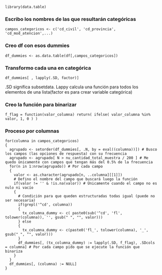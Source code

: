 ```{r}
library(data.table)
```

### Escribo los nombres de las que resultarán categóricas
```{r}
campos_categoricos <- c('cd_civil', 'cd_provincia', 'cd_mod_atencion',...)
```

### Creo df con esos dummies
```{r}
df_dummies <- as.data.table(df[,campos_categoricos])
```

### Transformo cada una en categórica
```{r}
df_dummies[ , lapply(.SD, factor)]
```
.SD significa subsetdata. Lappy calcula una función para todos los elementos de una lista(factor es para crear variable categórica)  


### Creo la función para binarizar
```{r}
f_flag = function(valor_columna) return( ifelse( valor_columna %in% valor, 1, 0 ) )
```

### Proceso por columnas
```{r}
for(columna in campos_categoricos)
{
  agrupado <- setorder(df_dummies[, .N, by = eval((columna))]) # Busco los campos (las opciones de respuesta) con su frecuencia
  agrupado <- agrupado[ N > nu_cantidad_total_muestra / 200 ] # Me quedo únicamente con campos que tengan más del 0.5% de la frecuencia
  for(n in 1:nrow(agrupado)) # Por cada campo
  {
    valor <- as.character(agrupado[n, ..columna][[1]])
    # Defino el nombre del campo que buscará luego la función
    if(valor != '' & !is.na(valor)) # Únicamente cuando el campo no es nulo ni vacío
    {
      # Condición para que queden estructuradas todas igual (puede no ser necesaria)
      if(grepl('^cd', columna)) 
      {
        tx_columna_dummy <- c( paste0(sub('^cd', 'fl', tolower(columna)), '', gsub(" ", "", valor)))
      } else
      {
        tx_columna_dummy <- c(paste0('fl_', tolower(columna), '_', gsub(" ", "", valor)))
      }
      df_dummies[, (tx_columna_dummy) := lapply(.SD, f_flag), .SDcols = columna] # Por cada campo pido que se ejecute la función que binariza
    }
  }
  df_dummies[, (columna) := NULL]
}
```

